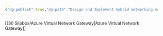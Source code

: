 ```yaml
---
{"dg-publish":true,"dg-path":"Design and Implement hybrid networking.md","permalink":"/design-and-implement-hybrid-networking/","tags":["notes"]}
---
```



[[30 Slipbox/Azure Virtual Network Gateway\|Azure Virtual Network Gateway]]
